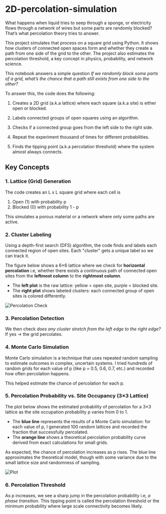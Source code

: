 # 2D-percolation-simulation

What happens when liquid tries to seep through a sponge, or electricity flows through a network of wires but some parts are randomly blocked? That’s what percolation theory tries to answer.

This project simulates that process on a square grid using Python. It shows how clusters of connected open spaces form and whether they create a path from one side of the grid to the other. The project also estimates the percolation threshold, a key concept in physics, probability, and network science.

This notebook answers a simple question
  *If we randomly block some parts of a grid, what’s the chance that a path still exists from one   side to the other?*

To answer this, the code does the following:

1. Creates a 2D grid (a.k.a lattice) where each square (a.k.a site) is either open or blocked.

2. Labels connected groups of open squares using an algorithm.

3. Checks if a connected group goes from the left side to the right side.

4. Repeat the experiment thousand of times for different probabilities.

5. Finds the tipping point (a.k.a percolation threshold) where the system almost always connects.



## Key Concepts

### 1. Lattice (Grid) Generation
The code creates an L x L square grid where each cell is
1. Open (1) with probability p
2. Blocked (0) with probability 1 - p
   
This simulates a porous material or a network where only some paths are active.

### 2. Cluster Labeling
Using a depth-first search (DFS) algorithm, the code finds and labels each connected region of open sites. Each "cluster" gets a unique label so we can track it.

The figure below shows a 6×6 lattice where we check for **horizontal percolation** i.e, whether there exists a continuous path of connected open sites from the **leftmost column** to the **rightmost column**.

- The **left plot** is the raw lattice: yellow = open site, purple = blocked site.
- The **right plot** shows labeled clusters: each connected group of open sites is colored differently.

![Percolation Check](https://github.com/user-attachments/assets/dfa55146-5304-4cf1-a4c3-9ec049d966e6)


### 3. Percolation Detection
We then check *does any cluster stretch from the left edge to the right edge?*
If yes -> the grid percolates.

### 4. Monte Carlo Simulation
Monte Carlo simulation is a technique that uses repeated random sampling to estimate outcomes in complex, uncertain systems. I tried hundreds of random grids for each value of p (like p = 0.5, 0.6, 0.7, etc.) and recorded how often percolation happens.

This helped estimate the chance of percolation for each p.


### 5. Percolation Probability vs. Site Occupancy (3×3 Lattice)

The plot below shows the estimated probability of percolation for a 3×3 lattice as the site occupation probability p varies from 0 to 1.

- The **blue line** represents the results of a Monte Carlo simulation: for each value of p, I generated 100 random lattices and recorded the fraction that successfully percolated.
- The **orange line** shows a theoretical percolation probability curve derived from exact calculations for small grids.

As expected, the chance of percolation increases as p rises. The blue line approximates the theoretical model, though with some variance due to the small lattice size and randomness of sampling.

![Plot](https://github.com/user-attachments/assets/b9c1ccb8-d388-406e-a33c-5bf163f91d2a)

### 6. Percolation Threshold

As p increases, we see a sharp jump in the percolation probability i.e, *a phase transition*.
This tipping point is called the percolation threshold or the minimum probability where large scale connectivity becomes likely.




